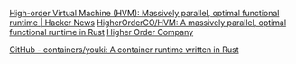 
[High-order Virtual Machine (HVM): Massively parallel, optimal functional runtime | Hacker News](https://news.ycombinator.com/item?id=30219452)
[HigherOrderCO/HVM: A massively parallel, optimal functional runtime in Rust](https://github.com/HigherOrderCO/HVM)
[Higher Order Company](https://higherorderco.com/)

[GitHub - containers/youki: A container runtime written in Rust](https://github.com/containers/youki)
